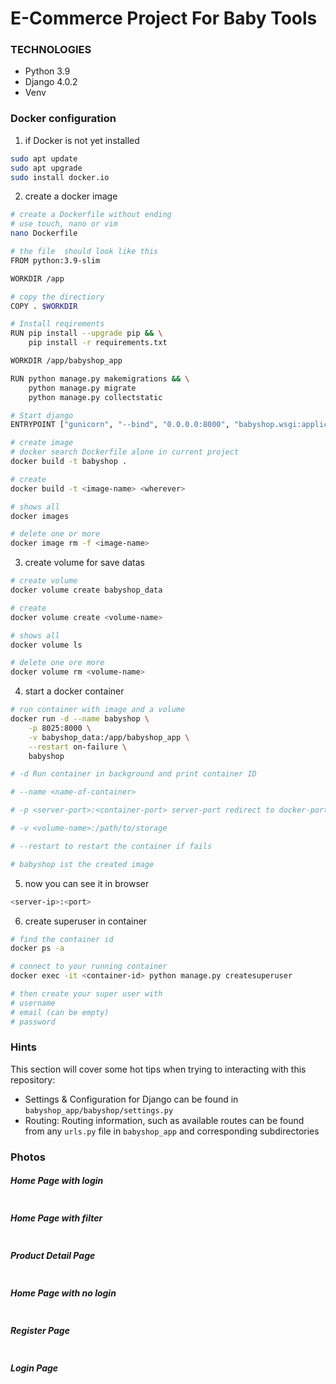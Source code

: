 # E-Commerce Project For Baby Tools

### TECHNOLOGIES

- Python 3.9
- Django 4.0.2
- Venv

### Docker configuration

1. if Docker is not yet installed
```bash
sudo apt update
sudo apt upgrade
sudo install docker.io
```

2. create a docker image
```bash
# create a Dockerfile without ending
# use touch, nano or vim
nano Dockerfile
```
```bash
# the file  should look like this
FROM python:3.9-slim

WORKDIR /app

# copy the directiory
COPY . $WORKDIR

# Install reqirements
RUN pip install --upgrade pip && \
    pip install -r requirements.txt

WORKDIR /app/babyshop_app

RUN python manage.py makemigrations && \
    python manage.py migrate
    python manage.py collectstatic

# Start django
ENTRYPOINT ["gunicorn", "--bind", "0.0.0.0:8000", "babyshop.wsgi:application"]
```
```bash
# create image
# docker search Dockerfile alone in current project
docker build -t babyshop .

# create
docker build -t <image-name> <wherever>

# shows all
docker images

# delete one or more
docker image rm -f <image-name>
```

3. create volume for save datas
```bash
# create volume
docker volume create babyshop_data

# create
docker volume create <volume-name>

# shows all
docker volume ls

# delete one ore more
docker volume rm <volume-name>
```

4. start a docker container
```bash
# run container with image and a volume
docker run -d --name babyshop \
    -p 8025:8000 \
    -v babyshop_data:/app/babyshop_app \
    --restart on-failure \
    babyshop

# -d Run container in background and print container ID

# --name <name-of-container>

# -p <server-port>:<container-port> server-port redirect to docker-port

# -v <volume-name>:/path/to/storage

# --restart to restart the container if fails

# babyshop ist the created image
```

5. now you can see it in browser
```bash
<server-ip>:<port>
```

6. create superuser in container
```bash
# find the container id
docker ps -a

# connect to your running container
docker exec -it <container-id> python manage.py createsuperuser

# then create your super user with
# username
# email (can be empty)
# password
```

### Hints

This section will cover some hot tips when trying to interacting with this repository:

- Settings & Configuration for Django can be found in `babyshop_app/babyshop/settings.py`
- Routing: Routing information, such as available routes can be found from any `urls.py` file in `babyshop_app` and corresponding subdirectories

### Photos

##### Home Page with login

<img alt="" src="https://github.com/MET-DEV/Django-E-Commerce/blob/master/project_images/capture_20220323080815407.jpg"></img>
##### Home Page with filter
<img alt="" src="https://github.com/MET-DEV/Django-E-Commerce/blob/master/project_images/capture_20220323080840305.jpg"></img>
##### Product Detail Page
<img alt="" src="https://github.com/MET-DEV/Django-E-Commerce/blob/master/project_images/capture_20220323080934541.jpg"></img>

##### Home Page with no login
<img alt="" src="https://github.com/MET-DEV/Django-E-Commerce/blob/master/project_images/capture_20220323080953570.jpg"></img>


##### Register Page

<img alt="" src="https://github.com/MET-DEV/Django-E-Commerce/blob/master/project_images/capture_20220323081016022.jpg"></img>


##### Login Page

<img alt="" src="https://github.com/MET-DEV/Django-E-Commerce/blob/master/project_images/capture_20220323081044867.jpg"></img>
